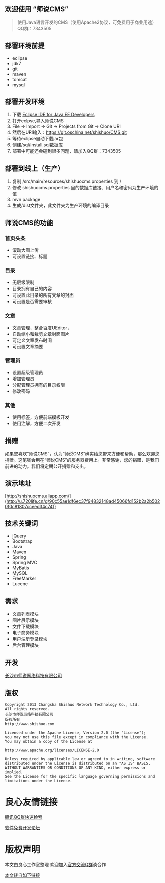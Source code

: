 ## 欢迎使用 “师说CMS”

> 使用Java语言开发的CMS（使用Apache2协议，可免费用于商业用途） 
QQ群：7343505    

## 部署环境前提
* eclipse
* jdk7
* git
* maven
* tomcat
* mysql

## 部署开发环境
1. 下载 [Eclipse IDE for Java EE Developers](http://u.720life.cn/g/99033988eb308493fb3efbee06dc9584c4a47b381cbaa7c42ed042d31c99f538)
2. 打开eclpse,导入师说CMS
3. File -> Import -> Git -> Projects from Git -> Clone URI
4. 然后在URI输入：https://git.oschina.net/shishuo/CMS.git
5. 等待eclipse自动下载jar包
6. 创建/sql/install.sql数据库
7. 部署中可能还会碰到很多问题，请加入QQ群：7343505

## 部署到线上（生产）
1. 复制 /src/main/resources/shishuocms.properties 到 /
2. 修改 shishuocms.properties 里的数据库链接、用户名和密码为生产环境的值
3. mvn package
4. 生成/dist文件夹，此文件夹为生产环境的编译目录

## 师说CMS的功能

### 首页头条
* 滚动大图上传
* 可设置链接、标题

### 目录
* 无层级限制
* 目录拥有自己的内容
* 可设置此目录的所有文章的封面
* 可设置是否需要审核

### 文章
* 文章管理，整合百度UEditor，
* 自动缩小和裁剪文章封面图片
* 可定义文章发布时间
* 可设置文章摘要

### 管理员
* 设置超级管理员
* 增加管理员
* 分配管理员拥有的目录权限
* 修改密码

### 其他
* 使用标签，方便前端模板开发
* 使用注解，方便二次开发


## 捐赠
如果您喜欢“师说CMS”，认为“师说CMS”确实给您带来方便和帮助，那么欢迎您捐赠。这笔钱会用在“师说CMS”的服务器费用上。非常感谢，您的捐赠，是我们前进的动力。我们将定期公开捐赠和支出。 
     

## 演示地址
[http://shishuocms.aliapp.com/](http://u.720life.cn/g/90c55ae1df6ec37f94832148ad45066fd152b2a2b5020f0c81807cceed34c741)

## 技术关键词
* jQuery
* Bootstrap
* Java
* Maven
* Spring
* Spring MVC
* MyBatis
* MySQL
* FreeMarker
* Lucene

## 需求

 - 文章列表模块
 - 图片展示模块
 - 文件下载模块
 - 电子商务模块
 - 用户注册登录模块
 - 后台管理模块

## 开发

[长沙市师说网络科技有限公司][1]

## 版权

    Copyright 2013 Changsha Shishuo Network Technology Co., Ltd.
    All rights reserved.
    长沙市师说网络科技有限公司
    版权所有
    http://www.shishuo.com
    
    Licensed under the Apache License, Version 2.0 (the "License");
    you may not use this file except in compliance with the License.
    You may obtain a copy of the License at
    
    http://www.apache.org/licenses/LICENSE-2.0
    
    Unless required by applicable law or agreed to in writing, software
    distributed under the License is distributed on an "AS IS" BASIS,
    WITHOUT WARRANTIES OR CONDITIONS OF ANY KIND, either express or implied.
    See the License for the specific language governing permissions and
    limitations under the License.


  [1]: http://www.shishuo.com




 # 良心友情链接

[腾讯QQ群快速检索](http://u.720life.cn/s/8cf73f7c)

[软件免费开发论坛](http://u.720life.cn/s/bbb01dc0)

# 版权声明 

本文由良心工作室整理 欢迎加入[官方交流Q群](https://u.720life.cn/s/f2316816)谈合作

[本文转自如下链接](http://u.720life.cn/g/2e71d0f0a5c601172267ba20d3a43c6ec8b659ef121f3a62c168b24e870030446dceb77f62fbe7895dc13dbdcd1fd160ae8f6c6fce5a2275589234a4270df29a)